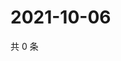 # 2021-10-06

共 0 条

<!-- BEGIN -->
<!-- 最后更新时间 Wed Oct 06 2021 12:23:49 GMT+0800 (China Standard Time) -->

<!-- END -->
